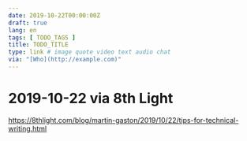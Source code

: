 ```yaml
---
date: 2019-10-22T00:00:00Z
draft: true
lang: en
tags: [ TODO_TAGS ]
title: TODO_TITLE
type: link # image quote video text audio chat
via: "[Who](http://example.com)"
---
```



# 2019-10-22 via 8th Light
https://8thlight.com/blog/martin-gaston/2019/10/22/tips-for-technical-writing.html

